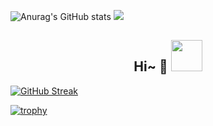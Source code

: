 

![Anurag's GitHub stats](https://github-readme-stats.vercel.app/api?username=YukunXue&show_icons=true&theme=radical)
<img src = "https://github-readme-stats.vercel.app/api/top-langs/?username=YukunXue&theme=radical">
<h2 align="center">Hi~ 👋 <img src="https://media.giphy.com/media/mGcNjsfWAjY5AEZNw6/giphy.gif" width="50"></h2>

[![GitHub Streak](https://streak-stats.demolab.com?user=YukunXue&theme=dark&hide_border=true&border_radius=4.9&exclude_days=Sun%2CMon%2CTue%2CWed)](https://git.io/streak-stats)

[![trophy](https://github-profile-trophy.vercel.app/?username=YukunXue)](https://github.com/ryo-ma/github-profile-trophy)
